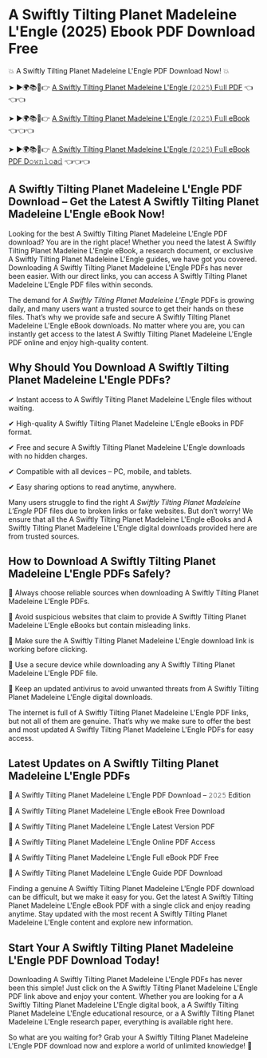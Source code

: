 # A Swiftly Tilting Planet Madeleine L'Engle (2025) Ebook PDF Download Free

💥 A Swiftly Tilting Planet Madeleine L'Engle PDF Download Now! 💥

➤ ►🌍📚📱👉 [A Swiftly Tilting Planet Madeleine L'Engle (𝟸𝟶𝟸𝟻) F𝚞ll PDF](https://getpdf.xyz/a-swiftly-tilting-planet-madeleine-lengle) 👈👈👈


➤ ►🌍📚📱👉 [A Swiftly Tilting Planet Madeleine L'Engle (𝟸𝟶𝟸𝟻) F𝚞ll eBook](https://getpdf.xyz/a-swiftly-tilting-planet-madeleine-lengle) 👈👈👈


➤ ►🌍📚📱👉 [A Swiftly Tilting Planet Madeleine L'Engle (𝟸𝟶𝟸𝟻) F𝚞ll eBook PDF D𝚘𝚠𝚗𝚕𝚘a𝚍](https://getpdf.xyz/a-swiftly-tilting-planet-madeleine-lengle) 👈👈👈


## A Swiftly Tilting Planet Madeleine L'Engle PDF Download – Get the Latest A Swiftly Tilting Planet Madeleine L'Engle eBook Now!

Looking for the best A Swiftly Tilting Planet Madeleine L'Engle PDF download? You are in the right place! Whether you need the latest A Swiftly Tilting Planet Madeleine L'Engle eBook, a research document, or exclusive A Swiftly Tilting Planet Madeleine L'Engle guides, we have got you covered. Downloading A Swiftly Tilting Planet Madeleine L'Engle PDFs has never been easier. With our direct links, you can access A Swiftly Tilting Planet Madeleine L'Engle PDF files within seconds.

The demand for *A Swiftly Tilting Planet Madeleine L'Engle* PDFs is growing daily, and many users want a trusted source to get their hands on these files. That’s why we provide safe and secure A Swiftly Tilting Planet Madeleine L'Engle eBook downloads. No matter where you are, you can instantly get access to the latest A Swiftly Tilting Planet Madeleine L'Engle PDF online and enjoy high-quality content.

## Why Should You Download A Swiftly Tilting Planet Madeleine L'Engle PDFs?

✔ Instant access to A Swiftly Tilting Planet Madeleine L'Engle files without waiting.

✔ High-quality A Swiftly Tilting Planet Madeleine L'Engle eBooks in PDF format.

✔ Free and secure A Swiftly Tilting Planet Madeleine L'Engle downloads with no hidden charges.

✔ Compatible with all devices – PC, mobile, and tablets.

✔ Easy sharing options to read anytime, anywhere.

Many users struggle to find the right *A Swiftly Tilting Planet Madeleine L'Engle* PDF files due to broken links or fake websites. But don’t worry! We ensure that all the A Swiftly Tilting Planet Madeleine L'Engle eBooks and A Swiftly Tilting Planet Madeleine L'Engle digital downloads provided here are from trusted sources.

## How to Download A Swiftly Tilting Planet Madeleine L'Engle PDFs Safely?

📌 Always choose reliable sources when downloading A Swiftly Tilting Planet Madeleine L'Engle PDFs.

📌 Avoid suspicious websites that claim to provide A Swiftly Tilting Planet Madeleine L'Engle eBooks but contain misleading links.

📌 Make sure the A Swiftly Tilting Planet Madeleine L'Engle download link is working before clicking.

📌 Use a secure device while downloading any A Swiftly Tilting Planet Madeleine L'Engle PDF file.

📌 Keep an updated antivirus to avoid unwanted threats from A Swiftly Tilting Planet Madeleine L'Engle digital downloads.

The internet is full of A Swiftly Tilting Planet Madeleine L'Engle PDF links, but not all of them are genuine. That’s why we make sure to offer the best and most updated A Swiftly Tilting Planet Madeleine L'Engle PDFs for easy access.

## Latest Updates on A Swiftly Tilting Planet Madeleine L'Engle PDFs

🔹 A Swiftly Tilting Planet Madeleine L'Engle PDF Download – 𝟸𝟶𝟸𝟻 Edition

🔹 A Swiftly Tilting Planet Madeleine L'Engle eBook Free Download

🔹 A Swiftly Tilting Planet Madeleine L'Engle Latest Version PDF

🔹 A Swiftly Tilting Planet Madeleine L'Engle Online PDF Access

🔹 A Swiftly Tilting Planet Madeleine L'Engle Full eBook PDF Free

🔹 A Swiftly Tilting Planet Madeleine L'Engle Guide PDF Download

Finding a genuine A Swiftly Tilting Planet Madeleine L'Engle PDF download can be difficult, but we make it easy for you. Get the latest A Swiftly Tilting Planet Madeleine L'Engle eBook PDF with a single click and enjoy reading anytime. Stay updated with the most recent A Swiftly Tilting Planet Madeleine L'Engle content and explore new information.

## Start Your A Swiftly Tilting Planet Madeleine L'Engle PDF Download Today!

Downloading A Swiftly Tilting Planet Madeleine L'Engle PDFs has never been this simple! Just click on the A Swiftly Tilting Planet Madeleine L'Engle PDF link above and enjoy your content. Whether you are looking for a A Swiftly Tilting Planet Madeleine L'Engle digital book, a A Swiftly Tilting Planet Madeleine L'Engle educational resource, or a A Swiftly Tilting Planet Madeleine L'Engle research paper, everything is available right here.

So what are you waiting for? Grab your A Swiftly Tilting Planet Madeleine L'Engle PDF download now and explore a world of unlimited knowledge! 🚀